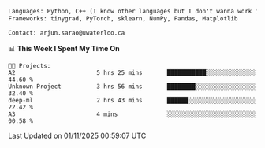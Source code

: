 ```txt
Languages: Python, C++ (I know other languages but I don't wanna work in em)
Frameworks: tinygrad, PyTorch, sklearn, NumPy, Pandas, Matplotlib

Contact: arjun.sarao@uwaterloo.ca
```

<!--START_SECTION:waka-->
📊 **This Week I Spent My Time On** 

```text
🐱‍💻 Projects: 
A2                       5 hrs 25 mins       ███████████░░░░░░░░░░░░░░   44.60 % 
Unknown Project          3 hrs 56 mins       ████████░░░░░░░░░░░░░░░░░   32.40 % 
deep-ml                  2 hrs 43 mins       ██████░░░░░░░░░░░░░░░░░░░   22.42 % 
A3                       4 mins              ░░░░░░░░░░░░░░░░░░░░░░░░░   00.58 % 
```


 Last Updated on 01/11/2025 00:59:07 UTC
<!--END_SECTION:waka-->
